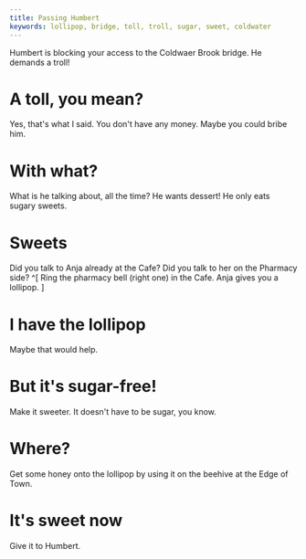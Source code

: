 ```yaml
---
title: Passing Humbert
keywords: lollipop, bridge, toll, troll, sugar, sweet, coldwater
---
```


Humbert is blocking your access to the Coldwaer Brook bridge. He demands a troll!

# A toll, you mean?
Yes, that's what I said. You don't have any money. Maybe you could bribe him.

# With what?
What is he talking about, all the time? He wants dessert! He only eats sugary sweets.

# Sweets
Did you talk to Anja already at the Cafe? Did you talk to her on the Pharmacy side? ^[ Ring the pharmacy bell (right one) in the Cafe. Anja gives you a lollipop. ]

# I have the lollipop
Maybe that would help.

# But it's sugar-free!
Make it sweeter. It doesn't have to be sugar, you know.

# Where?
Get some honey onto the lollipop by using it on the beehive at the Edge of Town.

# It's sweet now
Give it to Humbert.
